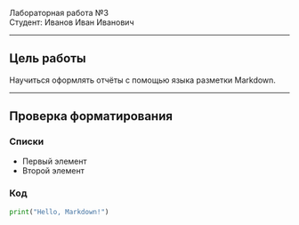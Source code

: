  Лабораторная работа №3  
Студент: Иванов Иван Иванович  

---

## Цель работы
Научиться оформлять отчёты с помощью языка разметки Markdown.

---

## Проверка форматирования

### Списки
- Первый элемент
- Второй элемент  

### Код
```python
print("Hello, Markdown!")